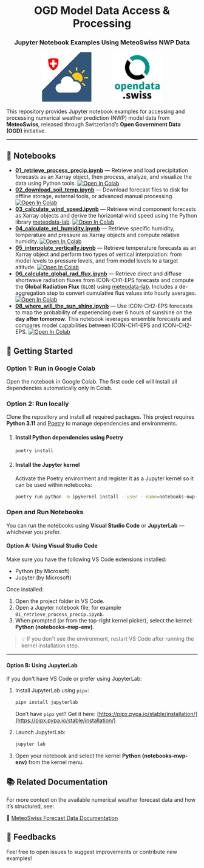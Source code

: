 <h1 align="center">OGD Model Data Access & Processing</h1>
<h3 align="center">Jupyter Notebook Examples Using MeteoSwiss NWP Data</h3>

<p align="center">
  <img src="images/logo_mch.png" alt="MCH Logo" width="130" />
  &nbsp;&nbsp;&nbsp;&nbsp;&nbsp;&nbsp;&nbsp;&nbsp;&nbsp;&nbsp;&nbsp;&nbsp;
  <img src="images/logo_opendata.jpeg" alt="Open Data Logo" width="130" />
</p>

This repository provides Jupyter notebook examples for accessing and processing numerical weather prediction (NWP) model data from **MeteoSwiss**, released through Switzerland’s **Open Government Data (OGD)** initiative.

---

## 📓 Notebooks

- [**01_retrieve_process_precip.ipynb**](01_retrieve_process_precip.ipynb) — Retrieve and load precipitation forecasts as an Xarray object, then process, analyze, and visualize the data using Python tools. [![Open In Colab](https://colab.research.google.com/assets/colab-badge.svg)](https://colab.research.google.com/github/MeteoSwiss/opendata-nwp-demos/blob/main/01_retrieve_process_precip.ipynb)
- [**02_download_soil_temp.ipynb**](02_download_soil_temp.ipynb) — Download forecast files to disk for offline storage, external tools, or advanced manual processing. [![Open In Colab](https://colab.research.google.com/assets/colab-badge.svg)](https://colab.research.google.com/github/MeteoSwiss/opendata-nwp-demos/blob/main/02_download_soil_temp.ipynb)
- [**03_calculate_wind_speed.ipynb**](03_calculate_wind_speed.ipynb) — Retrieve wind component forecasts as Xarray objects and derive the horizontal wind speed using the Python library [meteodata-lab](https://meteoswiss.github.io/meteodata-lab/). [![Open In Colab](https://colab.research.google.com/assets/colab-badge.svg)](https://colab.research.google.com/github/MeteoSwiss/opendata-nwp-demos/blob/main/03_calculate_wind_speed.ipynb)
- [**04_calculate_rel_humidity.ipynb**](04_calculate_rel_humidity.ipynb) — Retrieve specific humidity, temperature and pressure as Xarray objects and compute relative humidity. [![Open In Colab](https://colab.research.google.com/assets/colab-badge.svg)](https://colab.research.google.com/github/MeteoSwiss/opendata-nwp-demos/blob/main/04_calculate_rel_humidity.ipynb)
- [**05_interpolate_vertically.ipynb**](05_interpolate_vertically.ipynb) — Retrieve temperature forecasts as an Xarray object and perform two types of vertical interpolation: from model levels to pressure levels, and from model levels to a target altitude. [![Open In Colab](https://colab.research.google.com/assets/colab-badge.svg)](https://colab.research.google.com/github/MeteoSwiss/opendata-nwp-demos/blob/main/05_interpolate_vertically.ipynb)
- [**06_calculate_global_rad_flux.ipynb**](06_calculate_global_rad_flux.ipynb) — Retrieve direct and diffuse shortwave radiation fluxes from ICON-CH1-EPS forecasts and compute the **Global Radiation Flux** (`GLOB`) using [meteodata-lab](https://meteoswiss.github.io/meteodata-lab/). Includes a de-aggregation step to convert cumulative flux values into hourly averages. [![Open In Colab](https://colab.research.google.com/assets/colab-badge.svg)](https://colab.research.google.com/github/MeteoSwiss/opendata-nwp-demos/blob/main/06_calculate_global_rad_flux.ipynb)
- [**08_where_will_the_sun_shine.ipynb**](08_where_will_the_sun_shine.ipynb) — Use ICON-CH2-EPS forecasts to map the probability of experiencing over 6 hours of sunshine on the **day after tomorrow**. This notebook leverages ensemble forecasts and compares model capabilities between ICON-CH1-EPS and ICON-CH2-EPS. [![Open In Colab](https://colab.research.google.com/assets/colab-badge.svg)](https://colab.research.google.com/github/MeteoSwiss/opendata-nwp-demos/blob/main/08_where_will_the_sun_shine.ipynb)

## 🚀 Getting Started
### Option 1: Run in Google Colab

Open the notebook in Google Colab. The first code cell will install all dependencies automatically only in Colab.

### Option 2: Run locally

Clone the repository and install all required packages. This project requires **Python 3.11** and [Poetry](https://python-poetry.org/docs/) to manage dependencies and environments.

1. #### Install Python dependencies using Poetry
    ```bash
    poetry install
    ```

2. #### Install the Jupyter kernel
    Activate the Poetry environment and register it as a Jupyter kernel so it can be used within notebooks:
    ```bash
    poetry run python -m ipykernel install --user --name=notebooks-nwp-env --display-name "Python (notebooks-nwp-env)"
    ```

### Open and Run Notebooks

You can run the notebooks using **Visual Studio Code** or **JupyterLab** — whichever you prefer.

#### Option A: Using Visual Studio Code

Make sure you have the following VS Code extensions installed:

- Python (by Microsoft)
- Jupyter (by Microsoft)

Once installed:

1. Open the project folder in VS Code.
2. Open a Jupyter notebook file, for example `01_retrieve_process_precip.ipynb`.
3. When prompted (or from the top-right kernel picker), select the kernel: **Python (notebooks-nwp-env)**.

> 💡 If you don't see the environment, restart VS Code after running the kernel installation step.

---

#### Option B: Using JupyterLab

If you don't have VS Code or prefer using JupyterLab:

1. Install JupyterLab using `pipx`:

    ```bash
    pipx install jupyterlab
    ```

    Don’t have `pipx` yet? Get it here: [https://pipx.pypa.io/stable/installation/](https://pipx.pypa.io/stable/installation/)

2. Launch JupyterLab:

    ```bash
    jupyter lab
    ```

3. Open your notebook and select the kernel **Python (notebooks-nwp-env)** from the kernel menu.

## 📚 Related Documentation

For more context on the available numerical weather forecast data and how it’s structured, see:

  🔗 [MeteoSwiss Forecast Data Documentation](https://opendatadocs.meteoswiss.ch/e-forecast-data/e2-e3-numerical-weather-forecasting-model)

## 💬 Feedbacks
Feel free to open issues to suggest improvements or contribute new examples!
